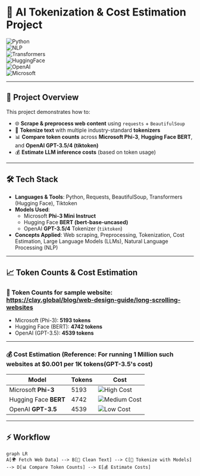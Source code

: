 # 🚀 AI Tokenization & Cost Estimation Project  

![Python](https://img.shields.io/badge/Python-3.10+-blue.svg)  
![NLP](https://img.shields.io/badge/Domain-NLP-orange.svg)  
![Transformers](https://img.shields.io/badge/Library-Transformers-green.svg)  
![HuggingFace](https://img.shields.io/badge/HuggingFace-BERT-yellow.svg)  
![OpenAI](https://img.shields.io/badge/OpenAI-GPT--3.5/4-ff69b4.svg)  
![Microsoft](https://img.shields.io/badge/Microsoft-Phi--3-red.svg)  

---

## 🎯 Project Overview  

This project demonstrates how to:  
- 🌐 **Scrape & preprocess web content** using `requests` + `BeautifulSoup`  
- 🔡 **Tokenize text** with multiple industry-standard **tokenizers**  
- 📊 **Compare token counts** across **Microsoft Phi-3**, **Hugging Face BERT**, and **OpenAI GPT-3.5/4 (tiktoken)**  
- 💰 **Estimate LLM inference costs** (based on token usage)    

---

## 🛠️ Tech Stack  

- **Languages & Tools**: Python, Requests, BeautifulSoup, Transformers (Hugging Face), Tiktoken  
- **Models Used**:  
  - Microsoft **Phi-3 Mini Instruct**  
  - Hugging Face **BERT (bert-base-uncased)**  
  - OpenAI **GPT-3.5/4** Tokenizer (`tiktoken`)  
- **Concepts Applied**: Web scraping, Preprocessing, Tokenization, Cost Estimation, Large Language Models (LLMs), Natural Language Processing (NLP)  

---

## 📈 Token Counts & Cost Estimation  

### 🔹 Token Counts for sample website: https://clay.global/blog/web-design-guide/long-scrolling-websites
- Microsoft (Phi-3): **5193 tokens**  
- Hugging Face (BERT): **4742 tokens**  
- OpenAI (GPT-3.5): **4539 tokens**  

---

### 💰 Cost Estimation (Reference: For running 1 Million such websites at $0.001 per 1K tokens(GPT-3.5's cost)  

| Model | Tokens | Cost |
|-------|--------|------|
| Microsoft **Phi-3** | 5193 | ![High Cost](https://img.shields.io/badge/$5193-🔥-red?style=for-the-badge) |
| Hugging Face **BERT** | 4742 | ![Medium Cost](https://img.shields.io/badge/$4742-⚡-blue?style=for-the-badge) |
| OpenAI **GPT-3.5** | 4539 | ![Low Cost](https://img.shields.io/badge/$4539-✅-green?style=for-the-badge) |

---

## ⚡ Workflow  

```mermaid
graph LR
A[🌍 Fetch Web Data] --> B[🧹 Clean Text] --> C[🔡 Tokenize with Models] --> D[📊 Compare Token Counts] --> E[💰 Estimate Costs]

